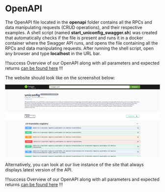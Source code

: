 # OpenAPI

The OpenAPI file located in the **openapi** folder contains all the RPCs
and data manipulating requests (CRUD operations), and their respective 
examples. A shell script (named **start\_uniconfig\_swagger.sh**) was 
created that automatically checks if the file is present and runs it in 
a docker container where the Swagger API runs, and opens the file 
containing all the RPCs and data manipulating requests. After running 
the shell script, open any browser and type **localhost** in the URL bar.

!!!success
Overview of our OpenAPI along with all parameters and expected returns
[can be found here](https://app.swaggerhub.com/apis-docs/Frinx/uniconfig/latest#)
!!!

The website should look like on the screenshot below:

![openapi website](openapi-website.png)

Alternatively, you can look at our live instance of the site that always
displays latest version of the API.

!!!success
Overview of our OpenAPI along with all parameters and expected returns
[can be found here](https://app.swaggerhub.com/apis-docs/Frinx/uniconfig/latest#)
!!!
